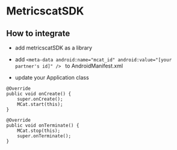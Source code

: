 # MetricscatSDK

## How to integrate

* add metricscatSDK as  a library

* add ```<meta-data android:name="mcat_id" android:value="[your partner's id]" /> ``` to AndroidManifest.xml

* update your Application class

```
@Override
public void onCreate() {
    super.onCreate();
    MCat.start(this);
}
    
@Override
public void onTerminate() {
    MCat.stop(this);
    super.onTerminate();
}
```
